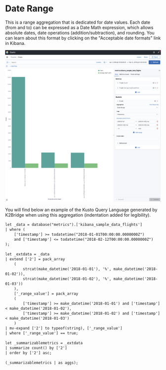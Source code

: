 # Date Range

This is a range aggregation that is dedicated for date values. Each date (from and to) can be expressed as a Date Math expression, which allows absolute dates, date operations (addition/subtraction), and rounding. You can learn about this format by clicking on the "Acceptable date formats" link in Kibana.

![](images/date_range.png)

You will find below an example of the Kusto Query Language generated by K2Bridge when using this aggregation (indentation added for legibility).

```
let _data = database("metrics").['kibana_sample_data_flights']
| where (
    ['timestamp'] >= todatetime("2018-01-01T00:00:00.0000000Z") 
    and ['timestamp'] <= todatetime("2018-02-12T00:00:00.0000000Z")
);

let _extdata = _data
| extend ['2'] = pack_array
    (
        strcat(make_datetime('2018-01-01'), '%', make_datetime('2018-01-02')),
        strcat(make_datetime('2018-01-02'), '%', make_datetime('2018-01-03'))
    ),
    ['_range_value'] = pack_array
    (
        ['timestamp'] >= make_datetime('2018-01-01') and ['timestamp'] < make_datetime('2018-01-02'),
        ['timestamp'] >= make_datetime('2018-01-02') and ['timestamp'] < make_datetime('2018-01-03')
    )
| mv-expand ['2'] to typeof(string), ['_range_value']
| where ['_range_value'] == true;

let _summarizablemetrics = _extdata
| summarize count() by ['2']
| order by ['2'] asc;

(_summarizablemetrics | as aggs);
```
